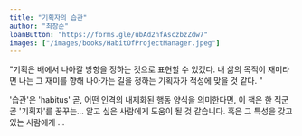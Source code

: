 ```yaml
---
title: "기획자의 습관"
author: "최장순"
loanButton: "https://forms.gle/ubAd2nfAsczbzZdw7"
images: ["/images/books/HabitOfProjectManager.jpeg"]
---
```


"기획은 배에서 나아갈 방향을 정하는 것으로 표현할 수 있겠다. 
내 삶의 목적이 재미라면 나는 그 재미를 향해 나아가는 길을 정하는 기획자가 적성에 맞을 것 같다. "

'습관'은 'habitus'  곧, 어떤 인격의 내제화된 행동 양식을 의미한다면, 
이 책은 한 직군 곧 '기획자'를 꿈꾸는... 알고 싶은 사람에게 도움이 될 것 같습니다. 
혹은 그 특성을 갖고 있는 사람에게 ...